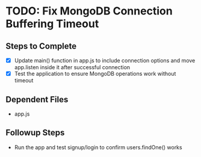 # TODO: Fix MongoDB Connection Buffering Timeout

## Steps to Complete
- [x] Update main() function in app.js to include connection options and move app.listen inside it after successful connection
- [x] Test the application to ensure MongoDB operations work without timeout

## Dependent Files
- app.js

## Followup Steps
- Run the app and test signup/login to confirm users.findOne() works
